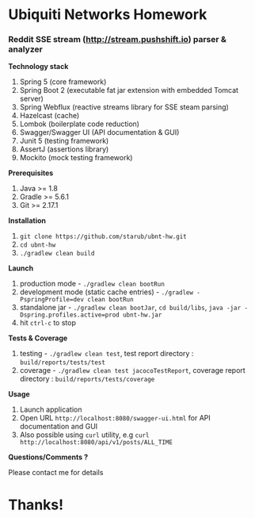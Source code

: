 # Ubiquiti Networks Homework

### Reddit SSE stream (http://stream.pushshift.io) parser & analyzer

**Technology stack**

1. Spring 5 (core framework)
2. Spring Boot 2 (executable fat jar extension with embedded Tomcat server)
3. Spring Webflux (reactive streams library for SSE steam parsing)
4. Hazelcast (cache)
5. Lombok (boilerplate code reduction)
6. Swagger/Swagger UI (API documentation & GUI)
7. Junit 5 (testing framework)
8. AssertJ (assertions library)
9. Mockito (mock testing framework)

**Prerequisites**

1. Java >= 1.8 
2. Gradle >= 5.6.1
3. Git >= 2.17.1

**Installation**

1. `git clone https://github.com/starub/ubnt-hw.git`
2. `cd ubnt-hw`
3. `./gradlew clean build`

**Launch**

1. production mode - `./gradlew clean bootRun`
2. development mode (static cache entries) - `./gradlew -PspringProfile=dev clean bootRun`
3. standalone jar - `./gradlew clean bootJar`, `cd build/libs`, `java -jar -Dspring.profiles.active=prod ubnt-hw.jar` 
4. hit `ctrl-c` to stop

**Tests & Coverage**

1. testing - `./gradlew clean test`, test report directory : `build/reports/tests/test`
2. coverage - `./gradlew clean test jacocoTestReport`, coverage report directory : `build/reports/tests/coverage`

**Usage**

1. Launch application
2. Open URL `http://localhost:8080/swagger-ui.html` for API documentation and GUI
3. Also possible using `curl` utility, e.g `curl http://localhost:8080/api/v1/posts/ALL_TIME`

**Questions/Comments ?**

Please contact me for details

# Thanks!

